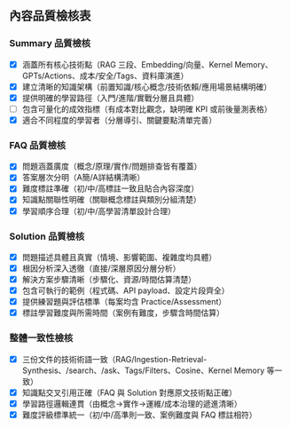 ## 內容品質檢核表

### Summary 品質檢核
- [x] 涵蓋所有核心技術點（RAG 三段、Embedding/向量、Kernel Memory、GPTs/Actions、成本/安全/Tags、資料庫演進）
- [x] 建立清晰的知識架構（前置知識/核心概念/技術依賴/應用場景結構明確）
- [x] 提供明確的學習路徑（入門/進階/實戰分層且具體）
- [ ] 包含可量化的成效指標（有成本對比觀念，缺明確 KPI 或前後量測表格）
- [x] 適合不同程度的學習者（分層導引、關鍵要點清單完善）

### FAQ 品質檢核
- [x] 問題涵蓋廣度（概念/原理/實作/問題排查皆有覆蓋）
- [x] 答案層次分明（A簡/A詳結構清晰）
- [x] 難度標註準確（初/中/高標註一致且貼合內容深度）
- [x] 知識點關聯性明確（關聯概念標註與類別分組清楚）
- [x] 學習順序合理（初/中/高學習清單設計合理）

### Solution 品質檢核
- [x] 問題描述具體且真實（情境、影響範圍、複雜度均具體）
- [x] 根因分析深入透徹（直接/深層原因分層分析）
- [x] 解決方案步驟清晰（步驟化、資源/時間估算清楚）
- [x] 包含可執行的範例（程式碼、API payload、設定片段齊全）
- [x] 提供練習題與評估標準（每案均含 Practice/Assessment）
- [x] 標註學習難度與所需時間（案例有難度，步驟含時間估算）

### 整體一致性檢核
- [x] 三份文件的技術術語一致（RAG/Ingestion-Retrieval-Synthesis、/search、/ask、Tags/Filters、Cosine、Kernel Memory 等一致）
- [x] 知識點交叉引用正確（FAQ 與 Solution 對應原文技術點正確）
- [x] 學習路徑邏輯連貫（由概念→實作→運維/成本治理的遞進清晰）
- [x] 難度評級標準統一（初/中/高準則一致、案例難度與 FAQ 標註相符）